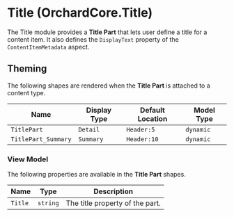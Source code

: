 # Title (OrchardCore.Title)

The Title module provides a **Title Part** that lets user define a title for a content item. It also defines the `DisplayText` property
of the `ContentItemMetadata` aspect.

## Theming

The following shapes are rendered when the **Title Part** is attached to a content type.

| Name | Display Type | Default Location | Model Type |
| ------| ------------ |----------------- | ---------- |
| `TitlePart` | `Detail` | `Header:5` | `dynamic` |
| `TitlePart_Summary` | `Summary` | `Header:10` | `dynamic` |

### View Model

The following properties are available in the **Title Part** shapes.

| Name | Type | Description |
| -----| ---- |------------ |
| `Title` | `string` | The title property of the part.
